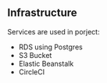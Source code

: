 ## Infrastructure

Services are used in porject:
- RDS using Postgres
- S3 Bucket
- Elastic Beanstalk
- CircleCI
